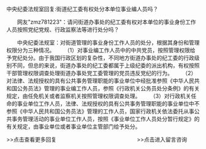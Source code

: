 中央纪委法规室回复:街道纪工委有权处分本单位事业编人员吗？










　　网友"zmz781223"：请问街道办事处的纪工委有权对本单位的事业身份工作人员按照党纪党规、行政监察法等进行处分吗？

　　中央纪委法规室：对街道管理的事业身份工作人员的处分，根据其身份和管理权限分为三种情况。
　　（1）对事业编工作人员中的中共党员，按照管理权限给予党纪处分。由于我国行政区划的复杂性，不同地方街道办事处的纪工委的行政级别不同，但总的来说，街道办事处的纪工委都属于上级纪委的派出机构，有权按照干部管理权限调查处理街道办事处党工委管理的党员违反党纪的行为。
　　（2）对法律、法规授权的具有公共事务管理职能的事业单位中经批准参照《中华人民共和国公务员法》管理的事业编工作人员，参照《行政机关公务员处分条例》的有关规定，由任免机关或者监察机关按照管理权限调查处理。
　　（3）对行政机关任命的事业单位工作人员，法律、法规授权的具有公共事务管理职能的事业单位中不参照《中华人民共和国公务员法》管理的工作人员，国家行政机关依法委托从事公共事务管理活动的事业单位工作人员，按照《事业单位工作人员处分暂行规定》的有关规定，由事业单位或者事业单位主管部门给予处分。

\>\>点击查看更多回复　　　　　　　　　　　　　　　\>\>点击进入留言咨询

